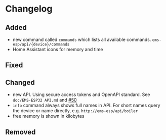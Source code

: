 # Changelog

## Added

- new command called `commands` which lists all available commands. `ems-esp/api/{device}/commands`
- Home Assistant icons for memory and time

## Fixed

## Changed

- new API. Using secure access tokens and OpenAPI standard. See `doc/EMS-ESP32 API.md` and [#50](https://github.com/emsesp/EMS-ESP32/issues/50)
- `info` command always shows full names in API. For short names query the device or name directly, e.g. `http://ems-esp/api/boiler`
- free memory is shown in kilobytes

## Removed
